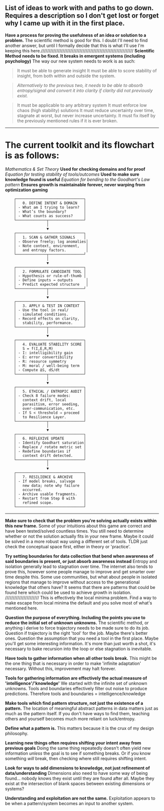 ## List of ideas to work with and paths to go down. Requires a description so I don't get lost or forget why I came up with it in the first place.

**Have a process for proving the usefulness of an idea or solution to a problem.**
The scientific method is good for this. I doubt I'll need to find another answer, but until I formally decide
that this is what I'll use I'm keeping this here.////////////////////////////////////////////////////////////
**Scientific Method needs to be fixed. It breaks in emergent systems (including psychology)**
The way our new system needs to work is as such:
> It must be able to generate insight
> It must be able to score stability of insight, from both within and outside the system.

> *Alternatively to the previous two, it needs to be able to absorb entropy/signal and convert it into clarity if clarity did not previously exist.*

> It must be applicable to any arbitrary system
> It must enforce low chaos (high stability) solutions
> It must reduce uncertainty over time, stagnate at worst, but never increase uncertainty.
> It must fix itself by the previously mentioned rules if it is ever broken.

---

# The current toolkit and its flowchart is as follows:

*Mathematics & Set Theory* **Used for checking domains and for proof**
*Equation for testing stability of tools/outcomes* **Used to make sure knowledge found is useful**
*Equation for bending to the Goodhart's Law pattern* **Ensures growth is maintainable forever, never warping from optimization gaming**

        ┌───────────────────────────────┐
        │   0. DEFINE INTENT & DOMAIN   │
        │ - What am I trying to learn?  │
        │ - What’s the boundary?        │
        │ - What counts as success?     │
        └──────────────┬────────────────┘
                       │
                       ▼
        ┌───────────────────────────────┐
        │   1. SCAN & GATHER SIGNALS    │
        │ - Observe freely; log anomalies│
        │ - Note context, environment,   │
        │   and entropy factors.         │
        └──────────────┬────────────────┘
                       │
                       ▼
        ┌───────────────────────────────┐
        │   2. FORMULATE CANDIDATE TOOL │
        │ - Hypothesis or rule-of-thumb │
        │ - Define inputs → outputs      │
        │ - Predict expected structure   │
        └──────────────┬────────────────┘
                       │
                       ▼
        ┌───────────────────────────────┐
        │   3. APPLY & TEST IN CONTEXT  │
        │ - Use the tool in real/       │
        │   simulated conditions.       │
        │ - Record effects on clarity,  │
        │   stability, performance.     │
        └──────────────┬────────────────┘
                       │
                       ▼
        ┌───────────────────────────────┐
        │   4. EVALUATE STABILITY SCORE │
        │   S = f(I,E,R,M)              │
        │ - I: intelligibility gain     │
        │ - E: error convertibility     │
        │ - R: resource symmetry        │
        │ - M: moral / well-being term  │
        │ - Compute ΔS, dS/dt           │
        └──────────────┬────────────────┘
                       │
                       ▼
        ┌───────────────────────────────┐
        │   5. ETHICAL / ENTROPIC AUDIT │
        │ - Check 8 failure modes:      │
        │   context drift, local        │
        │   parasitism, error seeding,  │
        │   over-communication, etc.    │
        │ - If S < threshold → proceed  │
        │   to Resilience Layer.        │
        └──────────────┬────────────────┘
                       │
                       ▼
        ┌───────────────────────────────┐
        │   6. REFLEXIVE UPDATE         │
        │ - Identify Goodhart saturation│
        │ - Replace / rotate metric set │
        │ - Redefine boundaries if      │
        │   context drift detected.     │
        └──────────────┬────────────────┘
                       │
                       ▼
        ┌───────────────────────────────┐
        │   7. RESILIENCE & ARCHIVE     │
        │ - If model breaks, salvage    │
        │   new data; note why failure  │
        │   occurred.                   │
        │ - Archive usable fragments.   │
        │ - Restart from Step 0 with    │
        │   refined scope.              │
        └───────────────────────────────┘

---

**Make sure to check that the problem you're solving actually exists within this new frame.**
Some of your intuitions about this game are correct and have been tested/solved countless times. You still need
to determine whether or not the solution actually fits in your new frame. Maybe it could be solved in a more robust way
using a different set of tools. TLDR just check the conceptual space first, either in theory or 'practice'.

**Try setting boundaries for data collection that bend when awareness of said boundaries is present, or just absorb awareness instead**
Entropy and isolation generally lead to stagnation over time. The internet also tends to prove this, however some people manage to improve
and get smarter over time despite this. Some use communities, but what about people in isolated regions that manage to improve without access
to the generational knowledge that others have? It seems that there are patterns that could be found here which could be used to achieve growth in isolation.
//////////////////////
This is effectively the local minima problem. Find a way to make escape from local minima the default and you solve most of what's mentioned here.

**Question the purpose of everything. Including the points you use to reduce the initial set of unknown unknowns.**
The scientific method, or anything i derive to force trajectory needs to be made sure to do its job. Question if trajectory is the right 'tool' for
the job. Maybe there's better ones. Question the assumption that you need a tool in the first place. Maybe you'll get some interesting information.
It's more than just worth a shot, it's necessary to bake recursion into the loop or else stagnation is inevitable.

**Have tools to gather information when all other tools break.**
This might be the one thing that is necessary in order to make 'infinite adaptation' necessary. Without this, improvement may halt forever.

**Tools for gathering information are effectively the actual measure of 'intelligence'/'knowledge'**
We started with the infinite set of unknown unknowns. Tools and boundaries effectively filter out noise to produce predictions.
Therefore tools and boundaries = intelligence/knowledge

**Make tools which find pattern structure, not just the existence of a pattern.**
The location of meaningful abstract patterns in data matters just as much as the pattern itself. If you don't have ways to find them, teaching others
and yourself becomes much more reliant on luck/entropy.

**Define what a pattern is.**
This matters because it is the crux of my design philosophy.

**Learning new things often requires shifting your intent away from previous goals**
Doing the same thing repeatedly doesn't often yield new information *unless* the goal is to see if something breaks.
Or if you know something *will* break, then checking where still requires shifting intent.

**Look for ways to add dimensions to knowledge, not just refinement of data/understanding**
Dimensions also need to have some way of being found... nobody knows they exist until they are found after all. Maybe they exist at the
intersection of blank spaces between existing dimensions or systems?

**Understanding and exploitation are not the same.**
Exploitation appears to be when a pattern/system becomes an input to another system.
